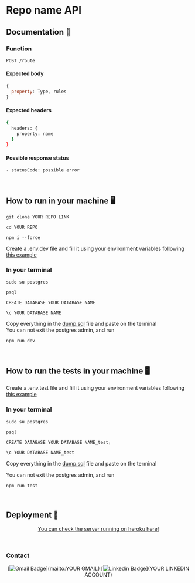# Repo name API

## Documentation 🧾

### Function

```
POST /route
```

#### Expected body

```jsx
{
  property: Type, rules
}
```

#### Expected headers

```bash
{
  headers: {
    property: name
  }
}
```

#### Possible response status

```bash
- statusCode: possible error
```

</br>

## How to run in your machine 🖥️

```
git clone YOUR REPO LINK
```

```
cd YOUR REPO
```

```
npm i --force
```

Create a .env.dev file and fill it using your environment variables following <a href="YOUR .ENV.EXAMPLE LINK ON GITHUB">this example</a>

### In your terminal

```
sudo su postgres
```

```
psql
```

```
CREATE DATABASE YOUR DATABASE NAME
```

```
\c YOUR DATABASE NAME
```

Copy everything in the <a href="YOUR DUMP.SQL LINK ON GITHUB">dump.sql</a> file and paste on the terminal</br>
You can not exit the postgres admin, and run

```
npm run dev
```

</br>

## How to run the tests in your machine 🖥️

Create a .env.test file and fill it using your environment variables following <a href="YOUR .ENV.EXAMPLE LINK ON GITHUB">this example</a>

### In your terminal

```
sudo su postgres
```

```
psql
```

```
CREATE DATABASE YOUR DATABASE NAME_test;
```

```
\c YOUR DATABASE NAME_test
```

Copy everything in the <a href="YOUR DUMP.SQL LINK ON GITHUB">dump.sql</a> file and paste on the terminal</br>

You can not exit the postgres admin, and run

```
npm run test
```

</br>
  
  
## Deployment 🚀

<p align="center"><a  href="YOUR DEPLOYMENT LINK">You can check the server running on heroku here!</a></p>

</br>

### Contact

<div align="center">
  
  [![Gmail Badge](https://img.shields.io/badge/Gmail-D14836?style=for-the-badge&logo=gmail&logoColor=white)](mailto:YOUR GMAIL)
  [![Linkedin Badge](https://img.shields.io/badge/LinkedIn-0077B5?style=for-the-badge&logo=linkedin&logoColor=white)](YOUR LINKEDIN ACCOUNT)
  
</div>
